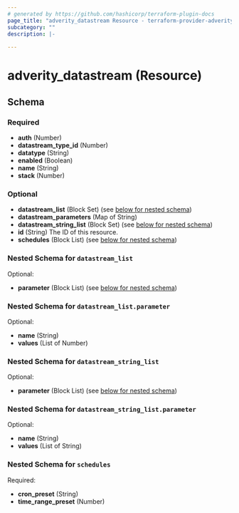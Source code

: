 ```yaml
---
# generated by https://github.com/hashicorp/terraform-plugin-docs
page_title: "adverity_datastream Resource - terraform-provider-adverity"
subcategory: ""
description: |-
  
---
```


# adverity_datastream (Resource)





<!-- schema generated by tfplugindocs -->
## Schema

### Required

- **auth** (Number)
- **datastream_type_id** (Number)
- **datatype** (String)
- **enabled** (Boolean)
- **name** (String)
- **stack** (Number)

### Optional

- **datastream_list** (Block Set) (see [below for nested schema](#nestedblock--datastream_list))
- **datastream_parameters** (Map of String)
- **datastream_string_list** (Block Set) (see [below for nested schema](#nestedblock--datastream_string_list))
- **id** (String) The ID of this resource.
- **schedules** (Block List) (see [below for nested schema](#nestedblock--schedules))

<a id="nestedblock--datastream_list"></a>
### Nested Schema for `datastream_list`

Optional:

- **parameter** (Block List) (see [below for nested schema](#nestedblock--datastream_list--parameter))

<a id="nestedblock--datastream_list--parameter"></a>
### Nested Schema for `datastream_list.parameter`

Optional:

- **name** (String)
- **values** (List of Number)



<a id="nestedblock--datastream_string_list"></a>
### Nested Schema for `datastream_string_list`

Optional:

- **parameter** (Block List) (see [below for nested schema](#nestedblock--datastream_string_list--parameter))

<a id="nestedblock--datastream_string_list--parameter"></a>
### Nested Schema for `datastream_string_list.parameter`

Optional:

- **name** (String)
- **values** (List of String)



<a id="nestedblock--schedules"></a>
### Nested Schema for `schedules`

Required:

- **cron_preset** (String)
- **time_range_preset** (Number)


